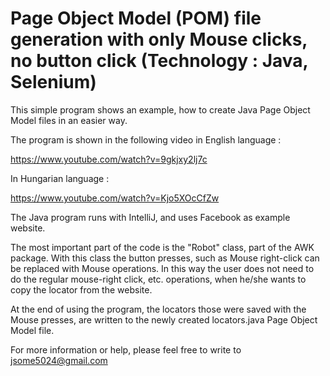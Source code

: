 # Page Object Model (POM) file generation with only Mouse clicks, no button click (Technology : Java, Selenium)

This simple program shows an example, how to create Java Page Object Model files in an easier way.

The program is shown in the following video in English language :

https://www.youtube.com/watch?v=9gkjxy2lj7c

In Hungarian language : 

https://www.youtube.com/watch?v=Kjo5XOcCfZw

The Java program runs with IntelliJ, and uses Facebook as example website.

The most important part of the code is the "Robot" class, part of the AWK package. With this class the button presses, such as Mouse right-click can be replaced with Mouse operations. In this way the user does not need to do the regular mouse-right click, etc. operations, when he/she wants to copy the locator from the website. 

At the end of using the program, the locators those were saved with the Mouse presses, are written to the newly created locators.java Page Object Model file. 

For more information or help, please feel free to write to jsome5024@gmail.com

